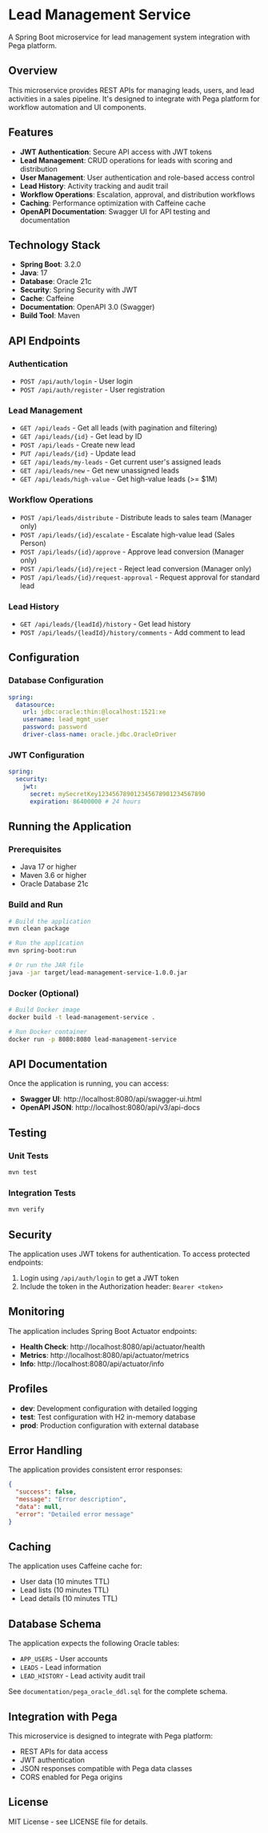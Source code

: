 # Lead Management Service

A Spring Boot microservice for lead management system integration with Pega platform.

## Overview

This microservice provides REST APIs for managing leads, users, and lead activities in a sales pipeline. It's designed to integrate with Pega platform for workflow automation and UI components.

## Features

- **JWT Authentication**: Secure API access with JWT tokens
- **Lead Management**: CRUD operations for leads with scoring and distribution
- **User Management**: User authentication and role-based access control
- **Lead History**: Activity tracking and audit trail
- **Workflow Operations**: Escalation, approval, and distribution workflows
- **Caching**: Performance optimization with Caffeine cache
- **OpenAPI Documentation**: Swagger UI for API testing and documentation

## Technology Stack

- **Spring Boot**: 3.2.0
- **Java**: 17
- **Database**: Oracle 21c
- **Security**: Spring Security with JWT
- **Cache**: Caffeine
- **Documentation**: OpenAPI 3.0 (Swagger)
- **Build Tool**: Maven

## API Endpoints

### Authentication
- `POST /api/auth/login` - User login
- `POST /api/auth/register` - User registration

### Lead Management
- `GET /api/leads` - Get all leads (with pagination and filtering)
- `GET /api/leads/{id}` - Get lead by ID
- `POST /api/leads` - Create new lead
- `PUT /api/leads/{id}` - Update lead
- `GET /api/leads/my-leads` - Get current user's assigned leads
- `GET /api/leads/new` - Get new unassigned leads
- `GET /api/leads/high-value` - Get high-value leads (>= $1M)

### Workflow Operations
- `POST /api/leads/distribute` - Distribute leads to sales team (Manager only)
- `POST /api/leads/{id}/escalate` - Escalate high-value lead (Sales Person)
- `POST /api/leads/{id}/approve` - Approve lead conversion (Manager only)
- `POST /api/leads/{id}/reject` - Reject lead conversion (Manager only)
- `POST /api/leads/{id}/request-approval` - Request approval for standard lead

### Lead History
- `GET /api/leads/{leadId}/history` - Get lead history
- `POST /api/leads/{leadId}/history/comments` - Add comment to lead

## Configuration

### Database Configuration
```yaml
spring:
  datasource:
    url: jdbc:oracle:thin:@localhost:1521:xe
    username: lead_mgmt_user
    password: password
    driver-class-name: oracle.jdbc.OracleDriver
```

### JWT Configuration
```yaml
spring:
  security:
    jwt:
      secret: mySecretKey123456789012345678901234567890
      expiration: 86400000 # 24 hours
```

## Running the Application

### Prerequisites
- Java 17 or higher
- Maven 3.6 or higher
- Oracle Database 21c

### Build and Run
```bash
# Build the application
mvn clean package

# Run the application
mvn spring-boot:run

# Or run the JAR file
java -jar target/lead-management-service-1.0.0.jar
```

### Docker (Optional)
```bash
# Build Docker image
docker build -t lead-management-service .

# Run Docker container
docker run -p 8080:8080 lead-management-service
```

## API Documentation

Once the application is running, you can access:
- **Swagger UI**: http://localhost:8080/api/swagger-ui.html
- **OpenAPI JSON**: http://localhost:8080/api/v3/api-docs

## Testing

### Unit Tests
```bash
mvn test
```

### Integration Tests
```bash
mvn verify
```

## Security

The application uses JWT tokens for authentication. To access protected endpoints:

1. Login using `/api/auth/login` to get a JWT token
2. Include the token in the Authorization header: `Bearer <token>`

## Monitoring

The application includes Spring Boot Actuator endpoints:
- **Health Check**: http://localhost:8080/api/actuator/health
- **Metrics**: http://localhost:8080/api/actuator/metrics
- **Info**: http://localhost:8080/api/actuator/info

## Profiles

- **dev**: Development configuration with detailed logging
- **test**: Test configuration with H2 in-memory database
- **prod**: Production configuration with external database

## Error Handling

The application provides consistent error responses:
```json
{
  "success": false,
  "message": "Error description",
  "data": null,
  "error": "Detailed error message"
}
```

## Caching

The application uses Caffeine cache for:
- User data (10 minutes TTL)
- Lead lists (10 minutes TTL)
- Lead details (10 minutes TTL)

## Database Schema

The application expects the following Oracle tables:
- `APP_USERS` - User accounts
- `LEADS` - Lead information
- `LEAD_HISTORY` - Lead activity audit trail

See `documentation/pega_oracle_ddl.sql` for the complete schema.

## Integration with Pega

This microservice is designed to integrate with Pega platform:
- REST APIs for data access
- JWT authentication
- JSON responses compatible with Pega data classes
- CORS enabled for Pega origins

## License

MIT License - see LICENSE file for details.

